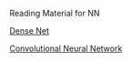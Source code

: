 Reading Material for NN

<a href="https://www.analyticsvidhya.com/blog/2022/03/introduction-to-densenets-dense-cnn/?utm_source=linkedin&utm_medium=social&utm_campaign=new-article&utm_content=B&custom=LBI1394"> 
Dense Net </a><br>

<a href="https://stanford.edu/~shervine/teaching/cs-230/cheatsheet-convolutional-neural-networks"> Convolutional Neural Network </a>
